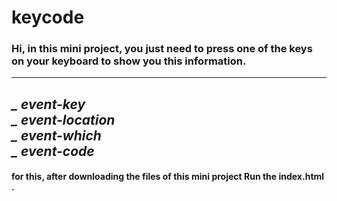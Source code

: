 # keycode
### Hi, in this mini project, you just need to press one of the keys on your keyboard to show you this information.
---
*_ event-key*    
*_ event-location*    
*_ event-which*    
*_ event-code*    
---
#### for this, after downloading the files of this mini project Run the index.html .